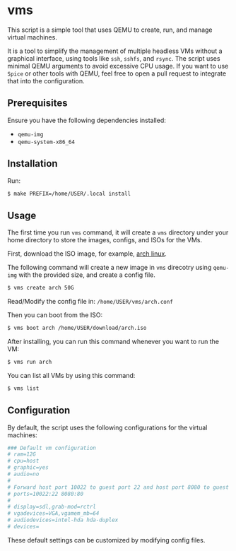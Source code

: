 # vms

This script is a simple tool that uses QEMU to create, run, and manage virtual
machines.

It is a tool to simplify the management of multiple headless VMs without a
graphical interface, using tools like `ssh`, `sshfs`, and `rsync`. The script
uses minimal QEMU arguments to avoid excessive CPU usage. If you want to use 
`Spice` or other tools with QEMU, feel free to open a pull request to integrate
that into the configuration.

## Prerequisites

Ensure you have the following dependencies installed:

- `qemu-img`
- `qemu-system-x86_64`

## Installation

Run:

```sh
$ make PREFIX=/home/USER/.local install  
```

## Usage

The first time you run `vms` command, it will create a `vms` directory under
your home directory to store the images, configs, and ISOs for the VMs.

First, download the ISO image, for example, [arch linux](https://archlinux.org/download/). 

The following command will create a new image in `vms` direcotry using `qemu-img`
with the provided size, and create a config file.


```sh
$ vms create arch 50G 
```

Read/Modify the config file in: `/home/USER/vms/arch.conf`

Then you can boot from the ISO:

```sh
$ vms boot arch /home/USER/download/arch.iso
```

After installing, you can run this command whenever you want to run the VM:

```sh
$ vms run arch 
```

You can list all VMs by using this command:

```sh
$ vms list 
```

## Configuration

By default, the script uses the following configurations for the virtual
machines:

```sh
### Default vm configuration
# ram=12G
# cpu=host
# graphic=yes
# audio=no
#
# Forward host port 10022 to guest port 22 and host port 8080 to guest port 80
# ports=10022:22 8080:80
#
# display=sdl,grab-mod=rctrl
# vgadevices=VGA,vgamem_mb=64
# audiodevices=intel-hda hda-duplex
# devices=
```

These default settings can be customized by modifying config files.
